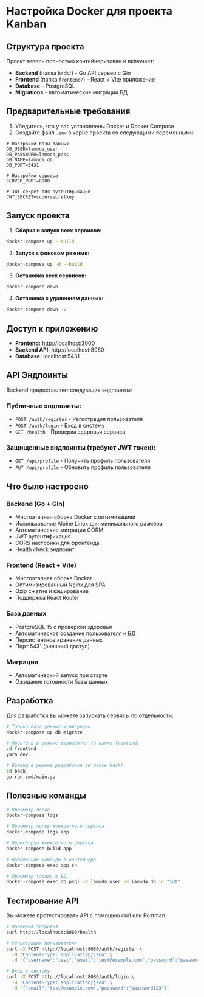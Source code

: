 # Настройка Docker для проекта Kanban

## Структура проекта

Проект теперь полностью контейнеризован и включает:
- **Backend** (папка `back/`) - Go API сервер с Gin
- **Frontend** (папка `frontend/`) - React + Vite приложение
- **Database** - PostgreSQL
- **Migrations** - автоматические миграции БД

## Предварительные требования

1. Убедитесь, что у вас установлены Docker и Docker Compose
2. Создайте файл `.env` в корне проекта со следующими переменными:

```env
# Настройки базы данных
DB_USER=lamoda_user
DB_PASSWORD=lamoda_pass
DB_NAME=lamoda_db
DB_PORT=5431

# Настройки сервера
SERVER_PORT=8080

# JWT секрет для аутентификации
JWT_SECRET=supersecretkey
```

## Запуск проекта

1. **Сборка и запуск всех сервисов:**
```bash
docker-compose up --build
```

2. **Запуск в фоновом режиме:**
```bash
docker-compose up -d --build
```

3. **Остановка всех сервисов:**
```bash
docker-compose down
```

4. **Остановка с удалением данных:**
```bash
docker-compose down -v
```

## Доступ к приложению

- **Frontend:** http://localhost:3000
- **Backend API:** http://localhost:8080
- **Database:** localhost:5431

## API Эндпоинты

Backend предоставляет следующие эндпоинты:

### Публичные эндпоинты:
- `POST /auth/register` - Регистрация пользователя
- `POST /auth/login` - Вход в систему
- `GET /health` - Проверка здоровья сервиса

### Защищенные эндпоинты (требуют JWT токен):
- `GET /api/profile` - Получить профиль пользователя
- `PUT /api/profile` - Обновить профиль пользователя

## Что было настроено

### Backend (Go + Gin)
- Многоэтапная сборка Docker с оптимизацией
- Использование Alpine Linux для минимального размера
- Автоматические миграции GORM
- JWT аутентификация
- CORS настройки для фронтенда
- Health check эндпоинт

### Frontend (React + Vite)
- Многоэтапная сборка Docker
- Оптимизированный Nginx для SPA
- Gzip сжатие и кэширование
- Поддержка React Router

### База данных
- PostgreSQL 15 с проверкой здоровья
- Автоматическое создание пользователя и БД
- Персистентное хранение данных
- Порт 5431 (внешний доступ)

### Миграции
- Автоматический запуск при старте
- Ожидание готовности базы данных

## Разработка

Для разработки вы можете запускать сервисы по отдельности:

```bash
# Только база данных и миграции
docker-compose up db migrate

# Фронтенд в режиме разработки (в папке frontend)
cd frontend
yarn dev

# Бэкенд в режиме разработки (в папке back)
cd back
go run cmd/main.go
```

## Полезные команды

```bash
# Просмотр логов
docker-compose logs

# Просмотр логов конкретного сервиса
docker-compose logs app

# Пересборка конкретного сервиса
docker-compose build app

# Выполнение команды в контейнере
docker-compose exec app sh

# Просмотр таблиц в БД
docker-compose exec db psql -U lamoda_user -d lamoda_db -c "\dt"
```

## Тестирование API

Вы можете протестировать API с помощью curl или Postman:

```bash
# Проверка здоровья
curl http://localhost:8080/health

# Регистрация пользователя
curl -X POST http://localhost:8080/auth/register \
  -H "Content-Type: application/json" \
  -d '{"username":"test","email":"test@example.com","password":"password123"}'

# Вход в систему
curl -X POST http://localhost:8080/auth/login \
  -H "Content-Type: application/json" \
  -d '{"email":"test@example.com","password":"password123"}'
``` 